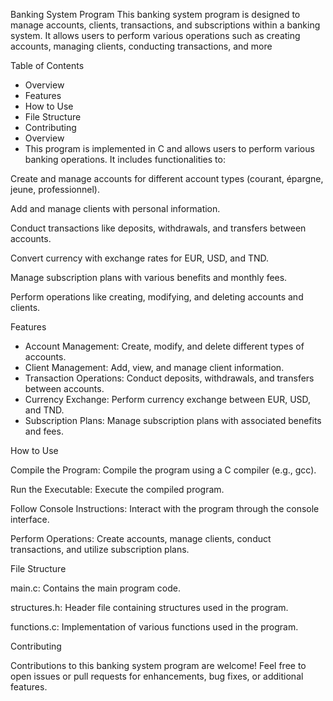 Banking System Program
This banking system program is designed to manage accounts, clients, transactions, and subscriptions within a banking system. It allows users to perform various operations such as creating accounts, managing clients, conducting transactions, and more

Table of Contents
- Overview
- Features
- How to Use
- File Structure
- Contributing
- Overview
- This program is implemented in C and allows users to perform various banking operations. It includes functionalities to:

Create and manage accounts for different account types (courant, épargne, jeune, professionnel).

Add and manage clients with personal information.

Conduct transactions like deposits, withdrawals, and transfers between accounts.

Convert currency with exchange rates for EUR, USD, and TND.

Manage subscription plans with various benefits and monthly fees.

Perform operations like creating, modifying, and deleting accounts and clients.

Features

- Account Management: Create, modify, and delete different types of accounts.
- Client Management: Add, view, and manage client information.
- Transaction Operations: Conduct deposits, withdrawals, and transfers between accounts.
- Currency Exchange: Perform currency exchange between EUR, USD, and TND.
- Subscription Plans: Manage subscription plans with associated benefits and fees.
  
How to Use

Compile the Program: Compile the program using a C compiler (e.g., gcc).

Run the Executable: Execute the compiled program.

Follow Console Instructions: Interact with the program through the console interface.

Perform Operations: Create accounts, manage clients, conduct transactions, and utilize subscription plans.

File Structure

main.c: Contains the main program code.

structures.h: Header file containing structures used in the program.

functions.c: Implementation of various functions used in the program.

Contributing

Contributions to this banking system program are welcome! Feel free to open issues or pull requests for enhancements, bug fixes, or additional features.
